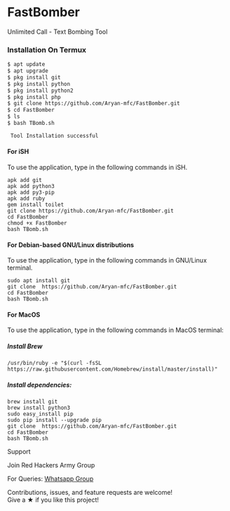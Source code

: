 # FastBomber
Unlimited Call - Text Bombing Tool

### Installation On Termux
 
 
```bash
$ apt update
$ apt upgrade
$ pkg install git
$ pkg install python
$ pkg install python2
$ pkg install php
$ git clone https://github.com/Aryan-mfc/FastBomber.git
$ cd FastBomber
$ ls
$ bash TBomb.sh

 Tool Installation successful

```

#### For iSH
 
To use the application, type in the following commands in iSH.
```shell script
apk add git
apk add python3
apk add py3-pip
apk add ruby
gem install toilet
git clone https://github.com/Aryan-mfc/FastBomber.git
cd FastBomber
chmod +x FastBomber
bash TBomb.sh
```
 
#### For Debian-based GNU/Linux distributions
 
To use the application, type in the following commands in GNU/Linux terminal.
```shell script
sudo apt install git
git clone  https://github.com/Aryan-mfc/FastBomber.git
cd FastBomber
bash TBomb.sh
```
 
#### For MacOS
 
To use the application, type in the following commands in MacOS terminal:
 
##### Install Brew
 
```shell script
/usr/bin/ruby -e "$(curl -fsSL https://raw.githubusercontent.com/Homebrew/install/master/install)"
````
 
##### Install dependencies:
 
```shell script
brew install git
brew install python3
sudo easy_install pip
sudo pip install --upgrade pip
git clone  https://github.com/Aryan-mfc/FastBomber.git
cd FastBomber
bash TBomb.sh
```
Support

Join Red Hackers Army Group
 
For Queries: [Whatsapp Group](https://chat.whatsapp.com/EDYp7k0AkGsB805gQKHF2G)  

Contributions, issues, and feature requests are welcome!  
Give a ★ if you like this project!
